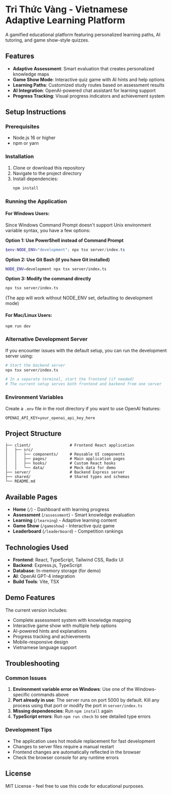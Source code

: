 # Tri Thức Vàng - Vietnamese Adaptive Learning Platform

A gamified educational platform featuring personalized learning paths, AI tutoring, and game show-style quizzes.

## Features

- **Adaptive Assessment**: Smart evaluation that creates personalized knowledge maps
- **Game Show Mode**: Interactive quiz game with AI hints and help options
- **Learning Paths**: Customized study routes based on assessment results
- **AI Integration**: OpenAI-powered chat assistant for learning support
- **Progress Tracking**: Visual progress indicators and achievement system

## Setup Instructions

### Prerequisites

- Node.js 16 or higher
- npm or yarn

### Installation

1. Clone or download this repository
2. Navigate to the project directory
3. Install dependencies:
   ```bash
   npm install
   ```

### Running the Application

#### For Windows Users:

Since Windows Command Prompt doesn't support Unix environment variable syntax, you have a few options:

**Option 1: Use PowerShell instead of Command Prompt**
```powershell
$env:NODE_ENV="development"; npx tsx server/index.ts
```

**Option 2: Use Git Bash (if you have Git installed)**
```bash
NODE_ENV=development npx tsx server/index.ts
```

**Option 3: Modify the command directly**
```bash
npx tsx server/index.ts
```
(The app will work without NODE_ENV set, defaulting to development mode)

#### For Mac/Linux Users:
```bash
npm run dev
```

### Alternative Development Server

If you encounter issues with the default setup, you can run the development server using:

```bash
# Start the backend server
npx tsx server/index.ts

# In a separate terminal, start the frontend (if needed)
# The current setup serves both frontend and backend from one server
```

### Environment Variables

Create a `.env` file in the root directory if you want to use OpenAI features:

```
OPENAI_API_KEY=your_openai_api_key_here
```

## Project Structure

```
├── client/                 # Frontend React application
│   ├── src/
│   │   ├── components/     # Reusable UI components
│   │   ├── pages/          # Main application pages
│   │   ├── hooks/          # Custom React hooks
│   │   └── data/           # Mock data for demo
├── server/                 # Backend Express server
├── shared/                 # Shared types and schemas
└── README.md
```

## Available Pages

- **Home** (`/`) - Dashboard with learning progress
- **Assessment** (`/assessment`) - Smart knowledge evaluation
- **Learning** (`/learning`) - Adaptive learning content
- **Game Show** (`/gameshow`) - Interactive quiz game
- **Leaderboard** (`/leaderboard`) - Competition rankings

## Technologies Used

- **Frontend**: React, TypeScript, Tailwind CSS, Radix UI
- **Backend**: Express.js, TypeScript
- **Database**: In-memory storage (for demo)
- **AI**: OpenAI GPT-4 integration
- **Build Tools**: Vite, TSX

## Demo Features

The current version includes:
- Complete assessment system with knowledge mapping
- Interactive game show with multiple help options
- AI-powered hints and explanations
- Progress tracking and achievements
- Mobile-responsive design
- Vietnamese language support

## Troubleshooting

### Common Issues

1. **Environment variable error on Windows**: Use one of the Windows-specific commands above
2. **Port already in use**: The server runs on port 5000 by default. Kill any process using that port or modify the port in `server/index.ts`
3. **Missing dependencies**: Run `npm install` again
4. **TypeScript errors**: Run `npm run check` to see detailed type errors

### Development Tips

- The application uses hot module replacement for fast development
- Changes to server files require a manual restart
- Frontend changes are automatically reflected in the browser
- Check the browser console for any runtime errors

## License

MIT License - feel free to use this code for educational purposes.